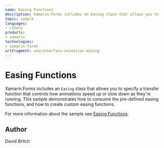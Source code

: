 ```yaml
---
name: Easing Functions
description: Xamarin.Forms includes an Easing class that allows you to specify a transfer function that controls how animations speed up or slow down as they're running. This sample demonstrates how to consume the pre-defined easing functions, and how to create custom easing functions. For more information about the sample see Easing Functions.
topic: sample
languages:
- csharp
products:
- xamarin
technologies:
- xamarin-forms
urlFragment: userinterface-animation-easing
---
```

Easing Functions
================

Xamarin.Forms includes an `Easing` class that allows you to specify a transfer function that controls how animations speed up or slow down as they're running. This sample demonstrates how to consume the pre-defined easing functions, and how to create custom easing functions.

For more information about the sample see [Easing Functions](http://developer.xamarin.com/guides/xamarin-forms/user-interface/animation/easing/).

Author
------

David Britch
